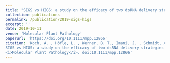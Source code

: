 ```yaml
---
title: "SIGS vs HIGS: a study on the efficacy of two dsRNA delivery strategies to silence Fusarium FgCYP51 genes in infected host and non‐host plants"
collection: publications
permalink: /publication/2019-sigs-higs
excerpt: ''
date: 2019-10-11
venue: 'Molecular Plant Pathology'
paperurl: 'https://doi.org/10.1111/mpp.12866'
citation: 'Koch, A. , Höfle, L. , Werner, B. T., Imani, J. , Schmidt, A. , Jelonek, L. and Kogel, K. (2019),<br>
SIGS vs HIGS: a study on the efficacy of two dsRNA delivery strategies to silence Fusarium FgCYP51 genes in infected host and non‐host plants.<br>
<i>Molecular Plant Pathology</i>. doi:10.1111/mpp.12866'
---
```

